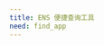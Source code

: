 ```yaml
---
title: ENS 便捷查询工具
need: find_app
---
```


<ul id="find-list" class="find-list">
</ul>

<script>
// 本页面以 Javascript 为主，修改前，请先将内容格式化，方便查看。
// 每组数据表示：
// [ ( with input ), 链接前缀, 链接后缀, 需要输入到文本框的内容格式, 查询标题, placeholder]
// [ ( without input ), 链接, 查询标题]
var linkArray = [
    [
        false,
        "https://duneanalytics.com/makoto/ens",
        "ENS 实时情况概览（利用 Dune Analytics）",
    ],
    [
        false,
        "https://duneanalytics.com/makoto/ens-released-to-be-released-names",
        "ENS 即将释放和最新注册的名称（利用 Dune Analytics）",
    ],
    [
        false,
        "https://cn.etherscan.com/enslookup",
        "最新注册的 ENS 名称（利用 Etherscan）"
    ],
    [
        false,
        "https://cn.etherscan.com/token/tokenholderchart/0x57f1887a8bf19b14fc0df6fd9b2acc9af147ea85",
        "ENS 名称持有数量排名（利用 Etherscan，不准确，仅供参考）"
    ],
    [
        false,
        "https://cn.etherscan.com/accounts/label/ens",
        "ENS 智能合约地址列表（利用 Etherscan）"
    ],
    [
        false,
        "https://opensea.io/assets/ens?search[sortAscending]=false&search[sortBy]=LAST_SALE_DATE",
        "最新售出的 ENS 名称（在 OpenSea）"
    ],
    [
        false,
        "https://opensea.io/assets/ens",
        "最新挂单的 ENS 名称（在 OpenSea）"
    ],
    [
        true,
        "https://app.ens.domains/name/",
        "",
        "name",
        "查询某个 ENS 名称的详细信息（利用 ENS APP）",
        "请输入 ENS 名称"
    ],
    [
        true,
        "https://cn.etherscan.com/enslookup-search?search=",
        "",
        "name",
        "查询某个 ENS 名称有关的历史交易（利用 Etherscan）",
        "请输入 ENS 名称"
    ],
    [
        true,
        "https://cn.etherscan.com/token/0x57f1887a8bf19b14fc0df6fd9b2acc9af147ea85?a=",
        "#inventory",
        "token",
        "查询某个 TOKENID 对应的 ENS 名称",
        "请输入 token id"
    ],
    [
        true,
        "https://cn.etherscan.com/enslookup-search?search=",
        "",
        "address",
        "查询某个地址的反向解析记录",
        "请输入以太坊地址"
    ],
    [
        true,
        "https://app.ens.domains/address/",
        "",
        "address",
        "查看某个地址持有的 ENS 名称（利用 ENS APP）",
        "请输入以太坊地址"
    ],
    [
        true,
        "https://cn.etherscan.com/token/0x57f1887a8bf19b14fc0df6fd9b2acc9af147ea85?a=",
        "#inventory",
        "address",
        "查看某个地址持有的 ENS 名称（利用 Etherscan，不准确，仅供参考）",
        "请输入以太坊地址"
    ]
];
</script>
